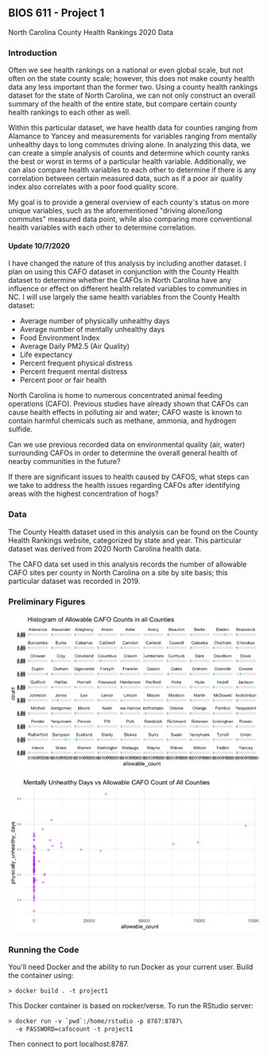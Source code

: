 BIOS 611 - Project 1
--------------------

North Carolina County Health Rankings 2020 Data

### Introduction
Often we see health rankings on a national or even global scale, but not often on the state county scale; however, this does not make county health data any less important than the former two. Using a county health rankings dataset for the state of North Carolina, we can not only construct an overall summary of the health of the entire state, but compare certain county health rankings to each other as well.

Within this particular dataset, we have health data for counties ranging from Alamance to Yancey and measurements for variables ranging from mentally unhealthy days to long commutes driving alone. In analyzing this data, we can create a simple analysis of counts and determine which county ranks the best or worst in terms of a particular health variable. Additionally, we can also compare health variables to each other to determine if there is any correlation between certain measured data, such as if a poor air quality index also correlates with a poor food quality score.

My goal is to provide a general overview of each county's status on more unique variables, such as the aforementioned "driving alone/long commutes" measured data point, while also comparing more conventional health variables with each other to determine correlation.

#### Update 10/7/2020
I have changed the nature of this analysis by including another dataset. I plan on using this CAFO dataset in conjunction with the County Health dataset to determine whether the CAFOs in North Carolina have any influence or effect on different health related variables to communities in NC. I will use largely the same health variables from the County Health dataset:
* Average number of physically unhealthy days
* Average number of mentally unhealthy days
* Food Environment Index
* Average Daily PM2.5 (Air Quality)
* Life expectancy
* Percent frequent physical distress
* Percent frequent mental distress
* Percent poor or fair health

North Carolina is home to numerous concentrated animal feeding operations (CAFO). Previous studies have already shown that CAFOs can cause health effects in polluting air and water; CAFO waste is known to contain harmful chemicals such as methane, ammonia, and hydrogen sulfide.

Can we use previous recorded data on environmental quality (air, water) surrounding CAFOs in order to determine the overall general health of nearby communities in the future?

If there are significant issues to health caused by CAFOS, what steps can we take to address the health issues regarding CAFOs after identifying areas with the highest concentration of hogs?

### Data
The County Health dataset used in this analysis can be found on the County Health Rankings website, categorized by state and year. This particular dataset was derived from 2020 North Carolina health data.

The CAFO data set used in this analysis records the number of allowable CAFO sites per county in North Carolina on a site by site basis; this particular dataset was recorded in 2019.

### Preliminary Figures
![](county_CAFO_histogram.png)

![](mental_days_vs_CAFO_count.png)

### Running the Code
You'll need Docker and the ability to run Docker as your current user.
Build the container using:

    > docker build . -t project1

This Docker container is based on rocker/verse. To run the RStudio server:

    > docker run -v `pwd`:/home/rstudio -p 8787:8787\
      -e PASSWORD=cafocount -t project1
      
Then connect to port localhost:8787.
